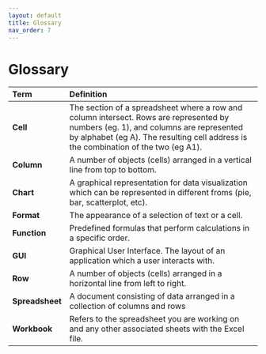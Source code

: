 ```yaml
---
layout: default
title: Glossary
nav_order: 7
---
```

# Glossary

| Term                 | Definition  |
|:---------------------|:------------|
|**Cell**|The section of a spreadsheet where a row and column intersect. Rows are represented by numbers (eg. 1), and columns are represented by alphabet (eg A). The resulting cell address is the combination of the two (eg A1).|
|**Column**|A number of objects (cells) arranged in a vertical line from top to bottom.|
|**Chart**|A graphical representation for data visualization which can be represented in different froms (pie, bar, scatterplot, etc).|
|**Format**|The appearance of a selection of text or a cell.|
|**Function**|Predefined formulas that perform calculations in a specific order.|
|**GUI**|Graphical User Interface. The layout of an application which a user interacts with.|
|**Row**|A number of objects (cells) arranged in a horizontal line from left to right.|
|**Spreadsheet**|A document consisting of data arranged in a collection of columns and rows|
|**Workbook**|Refers to the spreadsheet you are working on and any other associated sheets with the Excel file.|